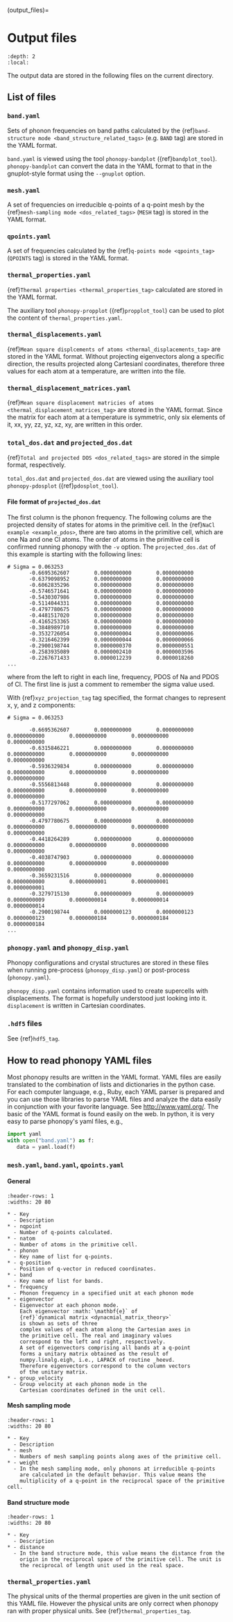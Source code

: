 (output_files)=

# Output files

```{contents}
:depth: 2
:local:
```

The output data are stored in the following files on the current directory.

## List of files

### `band.yaml`

Sets of phonon frequencies on band paths calculated by the
{ref}`band-structure mode <band_structure_related_tags>` (e.g. `BAND` tag) are
stored in the YAML format.

`band.yaml` is viewed using the tool `phonopy-bandplot` ({ref}`bandplot_tool`).
`phonopy-bandplot` can convert the data in the YAML format to that in the
gnuplot-style format using the `--gnuplot` option.

### `mesh.yaml`

A set of frequencies on irreducible q-points of a q-point mesh by the
{ref}`mesh-sampling mode <dos_related_tags>` (`MESH` tag) is stored in the YAML
format.

### `qpoints.yaml`

A set of frequencies calculated by the {ref}`q-points mode <qpoints_tag>`
(`QPOINTS` tag) is stored in the YAML format.

### `thermal_properties.yaml`

{ref}`Thermal properties <thermal_properties_tag>` calculated are stored in the
YAML format.

The auxiliary tool `phonopy-propplot` ({ref}`propplot_tool`) can be used to plot
the content of `thermal_properties.yaml`.

### `thermal_displacements.yaml`

{ref}`Mean square displcements of atoms <thermal_displacements_tag>` are stored
in the YAML format. Without projecting eigenvectors along a specific direction,
the results projected along Cartesianl coordinates, therefore three values for
each atom at a temperature, are written into the file.

### `thermal_displacement_matrices.yaml`

{ref}`Mean square displacement matricies of atoms <thermal_displacement_matrices_tag>`
are stored in the YAML format. Since the matrix for each atom at a temperature
is symmetric, only six elements of it, xx, yy, zz, yz, xz, xy, are written in
this order.

### `total_dos.dat` and `projected_dos.dat`

{ref}`Total and projected DOS <dos_related_tags>` are stored in the simple
format, respectively.

`total_dos.dat` and `projected_dos.dat` are viewed using the auxiliary tool
`phonopy-pdosplot` ({ref}`pdosplot_tool`).

#### File format of `projected_dos.dat`

The first column is the phonon frequency. The following colums are the projected
density of states for atoms in the primitive cell. In the
{ref}`NaCl example <example_pdos>`, there are two atoms in the primitive cell,
which are one Na and one Cl atoms. The order of atoms in the primitive cell is
confirmed running phonopy with the `-v` option. The `projected_dos.dat` of this
example is starting with the following lines:

```
# Sigma = 0.063253
       -0.6695362607        0.0000000000        0.0000000000
       -0.6379098952        0.0000000000        0.0000000000
       -0.6062835296        0.0000000000        0.0000000000
       -0.5746571641        0.0000000000        0.0000000000
       -0.5430307986        0.0000000000        0.0000000000
       -0.5114044331        0.0000000000        0.0000000000
       -0.4797780675        0.0000000000        0.0000000000
       -0.4481517020        0.0000000000        0.0000000000
       -0.4165253365        0.0000000000        0.0000000000
       -0.3848989710        0.0000000000        0.0000000000
       -0.3532726054        0.0000000004        0.0000000006
       -0.3216462399        0.0000000044        0.0000000066
       -0.2900198744        0.0000000370        0.0000000551
       -0.2583935089        0.0000002410        0.0000003596
       -0.2267671433        0.0000012239        0.0000018260
...
```

where from the left to right in each line, frequency, PDOS of Na and PDOS of Cl.
The first line is just a comment to remember the sigma value used.

With {ref}`xyz_projection_tag` tag specified, the format changes to represent x,
y, and z components:

```
# Sigma = 0.063253

       -0.6695362607        0.0000000000        0.0000000000        0.0000000000        0.0000000000        0.0000000000        0.0000000000
       -0.6315846221        0.0000000000        0.0000000000        0.0000000000        0.0000000000        0.0000000000        0.0000000000
       -0.5936329834        0.0000000000        0.0000000000        0.0000000000        0.0000000000        0.0000000000        0.0000000000
       -0.5556813448        0.0000000000        0.0000000000        0.0000000000        0.0000000000        0.0000000000        0.0000000000
       -0.5177297062        0.0000000000        0.0000000000        0.0000000000        0.0000000000        0.0000000000        0.0000000000
       -0.4797780675        0.0000000000        0.0000000000        0.0000000000        0.0000000000        0.0000000000        0.0000000000
       -0.4418264289        0.0000000000        0.0000000000        0.0000000000        0.0000000000        0.0000000000        0.0000000000
       -0.4038747903        0.0000000000        0.0000000000        0.0000000000        0.0000000000        0.0000000000        0.0000000000
       -0.3659231516        0.0000000000        0.0000000000        0.0000000000        0.0000000001        0.0000000001        0.0000000001
       -0.3279715130        0.0000000009        0.0000000009        0.0000000009        0.0000000014        0.0000000014        0.0000000014
       -0.2900198744        0.0000000123        0.0000000123        0.0000000123        0.0000000184        0.0000000184        0.0000000184
...
```

### `phonopy.yaml` and `phonopy_disp.yaml`

Phonopy configurations and crystal structures are stored in these files when
running pre-process (`phonopy_disp.yaml`) or post-process (`phonopy.yaml`).

`phonopy_disp.yaml` contains information used to create supercells with
displacements. The format is hopefully understood just looking into it.
`displacement` is written in Cartesian coordinates.

### `.hdf5` files

See {ref}`hdf5_tag`.

## How to read phonopy YAML files

Most phonopy results are written in the YAML format. YAML files are easily
translated to the combination of lists and dictionaries in the python case. For
each computer language, e.g., Ruby, each YAML parser is prepared and you can use
those libraries to parse YAML files and analyze the data easily in conjunction
with your favorite language. See http://www.yaml.org/. The basic of the YAML
format is found easily on the web. In python, it is very easy to parse phonopy's
yaml files, e.g.,

```python
import yaml
with open("band.yaml") as f:
   data = yaml.load(f)
```

### `mesh.yaml`, `band.yaml`, `qpoints.yaml`

#### General

```{list-table}
:header-rows: 1
:widths: 20 80

* - Key
  - Description
* - nqpoint
  - Number of q-points calculated.
* - natom
  - Number of atoms in the primitive cell.
* - phonon
  - Key name of list for q-points.
* - q-position
  - Position of q-vector in reduced coordinates.
* - band
  - Key name of list for bands.
* - frequency
  - Phonon frequency in a specified unit at each phonon mode
* - eigenvector
  - Eigenvector at each phonon mode.
    Each eigenvector :math:`\mathbf{e}` of
    {ref}`dynamical matrix <dynacmial_matrix_theory>`
    is shown as sets of three
    complex values of each atom along the Cartesian axes in
    the primitive cell. The real and imaginary values
    correspond to the left and right, respectively.
    A set of eigenvectors comprising all bands at a q-point
    forms a unitary matrix obtained as the result of
    numpy.linalg.eigh, i.e., LAPACK of routine _heevd.
    Therefore eigenvectors correspond to the column vectors
    of the unitary matrix.
* - group_velocity
  - Group velocity at each phonon mode in the
    Cartesian coordinates defined in the unit cell.
```

#### Mesh sampling mode

```{list-table}
:header-rows: 1
:widths: 20 80

* - Key
  - Description
* - mesh
  - Numbers of mesh sampling points along axes of the primitive cell.
* - weight
  - In the mesh sampling mode, only phonons at irreducible q-points
    are calculated in the default behavior. This value means the
    multiplicity of a q-point in the reciprocal space of the primitive cell.
```

#### Band structure mode

```{list-table}
:header-rows: 1
:widths: 20 80

* - Key
  - Description
* - distance
  - In the band structure mode, this value means the distance from the
    origin in the reciprocal space of the primitive cell. The unit is
    the reciprocal of length unit used in the real space.
```

### `thermal_properties.yaml`

The physical units of the thermal properties are given in the unit section of
this YAML file. However the physical units are only correct when phonopy ran
with proper physical units. See {ref}`thermal_properties_tag`.
